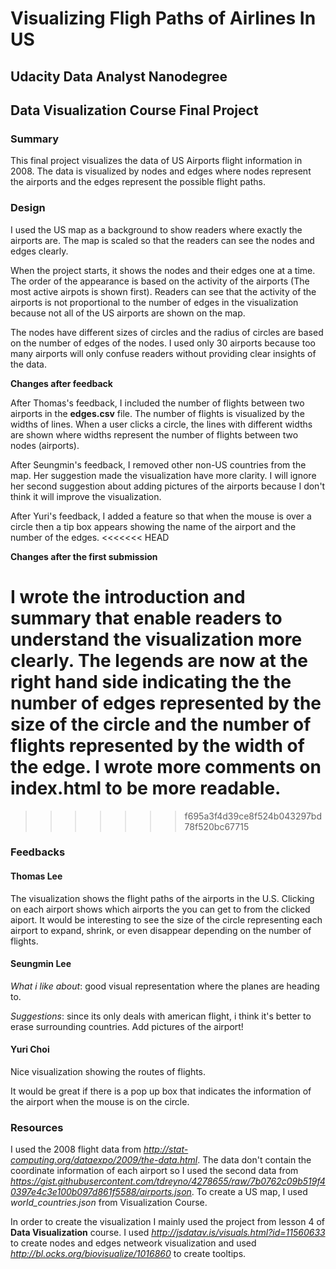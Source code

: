 # Visualizing Fligh Paths of Airlines In US
## Udacity Data Analyst Nanodegree
## Data Visualization Course Final Project

### Summary

This final project visualizes the data of US Airports flight information in 2008. The data is visualized by nodes and edges where nodes represent the airports and the edges represent the possible flight paths. 

### Design

I used the US map as a background to show readers where exactly the airports are. The map is scaled so that the readers can see the nodes and edges clearly.

When the project starts, it shows the nodes and their edges one at a time. The order of the appearance is based on the activity of the airports (The most active airpots is shown first). Readers can see that the activity of the airports is not proportional to the number of edges in the visualization because not all of the US airports are shown on the map.

The nodes have different sizes of circles and the radius of circles are based on the number of edges of the nodes. I used only 30 airports because too many airports will only confuse readers without providing clear insights of the data.

**Changes after feedback**

After Thomas's feedback, I included the number of flights between two airports in the **edges.csv** file. The number of flights is visualized by the widths of lines. When a user clicks a circle, the lines with different widths are shown where widths represent the number of flights between two nodes (airports).

After Seungmin's feedback, I removed other non-US countries from the map. Her suggestion made the visualization have more clarity. I will ignore her second suggestion about adding pictures of the airports because I don't think it will improve the visualization. 

After Yuri's feedback, I added a feature so that when the mouse is over a circle then a tip box appears showing the name of the airport and the number of the edges.
<<<<<<< HEAD

**Changes after the first submission**

I wrote the introduction and summary that enable readers to understand the visualization more clearly. The legends are now at the right hand side indicating the the number of edges represented by the size of the circle and the number of flights represented by the width of the edge. I wrote more comments on **index.html** to be more readable.
=======
>>>>>>> f695a3f4d39ce8f524b043297bd78f520bc67715

### Feedbacks

#### Thomas Lee ####
The visualization shows the flight paths of the airports in the U.S. Clicking on each airport shows which airports the you can get to from the clicked aiport. It would be interesting to see the size of the circle representing each airport to expand, shrink, or even disappear depending on the number of flights.

#### Seungmin Lee ####
*What i like about*: good visual representation where the planes are heading to.

*Suggestions*: since its only deals with american flight, i think it's better to erase surrounding countries. Add pictures of the airport!

#### Yuri Choi ####
Nice visualization showing the routes of flights.

It would be great if there is a pop up box that indicates the information of the airport when the mouse is on the circle.

### Resources

I used the 2008 flight data from *http://stat-computing.org/dataexpo/2009/the-data.html*. The data don't contain the coordinate information of each airport so I used the second data from *https://gist.githubusercontent.com/tdreyno/4278655/raw/7b0762c09b519f40397e4c3e100b097d861f5588/airports.json*. To create a US map, I used *world_countries.json* from Visualization Course.

In order to create the visualization I mainly used the project from lesson 4 of **Data Visualization** course. I used *http://jsdatav.is/visuals.html?id=11560633* to create nodes and edges netweork visualization and used *http://bl.ocks.org/biovisualize/1016860* to create tooltips.